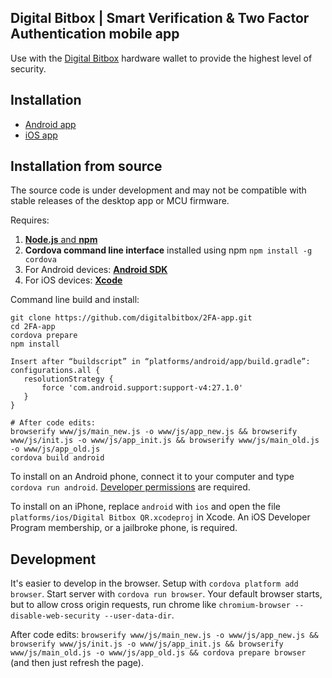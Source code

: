 ## Digital Bitbox | Smart Verification & Two Factor Authentication mobile app


Use with the [Digital Bitbox](https://digitalbitbox.com) hardware wallet to provide the highest level of security.


## Installation

- [Android app](https://play.google.com/store/apps/details?id=com.digitalbitbox.tfa)
- [iOS app](https://itunes.apple.com/us/app/digital-bitbox-2fa/id1079896740)

## Installation from source

The source code is under development and may not be compatible with stable releases of the desktop app or MCU firmware.

Requires:
  1. [**Node.js** and **npm**](https://nodejs.org/)
  2. **Cordova command line interface** installed using npm `npm install -g cordova`
  3. For Android devices: [**Android SDK**](https://developer.android.com/sdk/)
  4. For iOS devices: [**Xcode**](https://developer.apple.com/xcode/)

Command line build and install:

```
git clone https://github.com/digitalbitbox/2FA-app.git
cd 2FA-app
cordova prepare
npm install

Insert after “buildscript” in “platforms/android/app/build.gradle”:
configurations.all {
   resolutionStrategy {
       force 'com.android.support:support-v4:27.1.0'
   }
}

# After code edits:
browserify www/js/main_new.js -o www/js/app_new.js && browserify www/js/init.js -o www/js/app_init.js && browserify www/js/main_old.js -o www/js/app_old.js
cordova build android
```

To install on an Android phone, connect it to your computer and type  `cordova run android`. [Developer permissions](https://developer.android.com/tools/device.html) are required.

To install on an iPhone, replace `android` with `ios` and open the file `platforms/ios/Digital Bitbox QR.xcodeproj` in Xcode. An iOS Developer Program membership, or a jailbroke phone, is required.

## Development

It's easier to develop in the browser. Setup with `cordova platform add browser`. Start server with `cordova run browser`. Your default browser starts, but to allow cross origin requests,
run chrome like `chromium-browser --disable-web-security --user-data-dir`.

After code edits: `browserify www/js/main_new.js -o www/js/app_new.js && browserify www/js/init.js -o www/js/app_init.js && browserify www/js/main_old.js -o www/js/app_old.js && cordova prepare browser` (and then just refresh the page).
